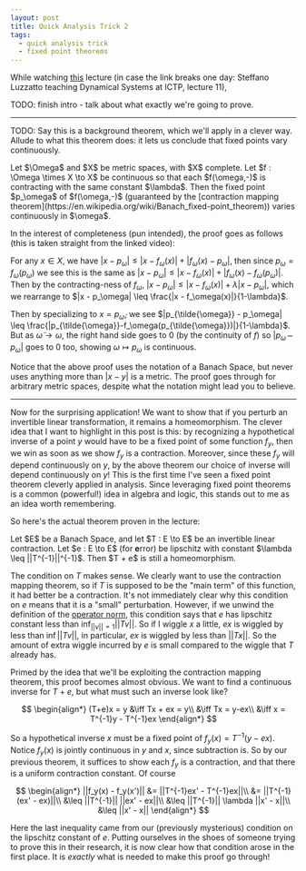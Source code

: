 ```yaml
---
layout: post
title: Quick Analysis Trick 2
tags:
  - quick analysis trick
  - fixed point theorems
---
```


While watching [this](https://www.youtube.com/watch?v=dpBb55MtbPs&list=PLLq_gUfXAnkmC-VWIJ_HW8cdOZLEtHfXJ&index=11)
lecture (in case the link breaks one day: Steffano Luzzatto teaching Dynamical Systems at ICTP, lecture 11),

TODO: finish intro - talk about what exactly we're going to prove.

---

TODO: Say this is a background theorem, which we'll apply in a clever way. 
Allude to what this theorem does: it lets us conclude that 
fixed points vary continuously.

<div class="boxed" markdown=1>
  Let $\Omega$ and $X$ be metric spaces, with $X$ complete. 
  Let $f : \Omega \times X \to X$ be continuous so that each $f(\omega,-)$ 
  is contracting with the same constant $\lambda$. Then the fixed point
  $p_\omega$ of $f(\omega,-)$ (guaranteed by the 
  [contraction mapping theorem](https://en.wikipedia.org/wiki/Banach_fixed-point_theorem))
  varies continuously in $\omega$.
</div>

In the interest of completeness (pun intended), the proof goes as follows
(this is taken straight from the linked video):

For any $x \in X$, we have 
$|x - p_\omega| \leq |x - f_\omega(x)| + |f_\omega(x) - p_\omega|$,
then since $p_\omega = f_\omega(p_\omega)$ we see this is the same as
$|x - p_\omega| \leq |x - f_\omega(x)| + |f_\omega(x) - f_\omega(p_\omega)|$.
Then by the contracting-ness of $f_\omega$, 
$|x - p_\omega| \leq |x - f_\omega(x)| + \lambda|x - p_\omega|$,
which we rearrange to $|x - p_\omega| \leq \frac{|x - f_\omega(x)|}{1-\lambda}$.

Then by specializing to $x = p_{\tilde{\omega}}$, we see
$|p_{\tilde{\omega}} - p_\omega| \leq \frac{|p_{\tilde{\omega}}-f_\omega(p_{\tilde{\omega}})|}{1-\lambda}$.
But as $\tilde{\omega} \to \omega$, the right hand side goes to $0$ 
(by the continuity of $f$) so $|p_{\tilde{\omega}} - p_\omega|$ goes to $0$ too,
showing $\omega \mapsto p_\omega$ is continuous.

Notice that the above proof uses the notation of a Banach Space, but never uses
anything more than $|x-y|$ is a metric. The proof goes through for arbitrary
metric spaces, despite what the notation might lead you to believe.

---

Now for the surprising application! We want to show that if you perturb an
invertible linear transformation, it remains a homeomorphism. The clever idea
that I want to highlight in this post is this: by recognizing a hypothetical
inverse of a point $y$ would have to be a fixed point of some function $f_y$,
then we win as soon as we show $f_y$ is a contraction. Moreover, since these
$f_y$ will depend continuously on $y$, by the above theorem our choice of 
inverse will depend continuously on $y$! This is the first time I've seen a 
fixed point theorem cleverly applied in analysis. Since leveraging fixed 
point theorems is a common (powerful!) idea in algebra and logic, this stands 
out to me as an idea worth remembering.

So here's the actual theorem proven in the lecture:

<div class="boxed" markdown=1>
  Let $E$ be a Banach Space, and let $T : E \to E$ be an 
  invertible linear contraction. Let $e : E \to E$ (for <b>e</b>rror)
  be lipschitz with constant $\lambda \leq ||T^{-1}||^{-1}$. Then 
  $T + e$ is still a homeomorphism.
</div>

The condition on $T$ makes sense. We clearly want to use the contraction 
mapping theorem, so if $T$ is supposed to be the "main term" of this function,
it had better be a contraction. It's not immediately clear why this condition
on $e$ means that it is a "small" perturbation. However, if we unwind the
definition of the [operator norm](https://en.wikipedia.org/wiki/Operator_norm),
this condition says that $e$ has lipschitz constant less than 
$\inf_{||v||=1} ||Tv||$. So if I wiggle $x$ a little, $ex$ is wiggled by 
less than $\inf ||Tv||$, in particular, $ex$ is wiggled by less than $||Tx||$.
So the amount of extra wiggle incurred by $e$ is small compared to the wiggle
that $T$ already has.

Primed by the idea that we'll be exploiting the contraction mapping theorem, 
this proof becomes almost obvious. We want to find a continuous inverse for
$T+e$, but what must such an inverse look like? 

$$
\begin{align*}
(T+e)x = y 
&\iff Tx + ex = y\\
&\iff Tx = y-ex\\
&\iff x = T^{-1}y - T^{-1}ex
\end{align*}
$$

So a hypothetical inverse $x$ must be a fixed point of $f_y(x) = T^{-1}(y-ex)$.
Notice $f_y(x)$ is jointly continuous in $y$ and $x$, since subtraction is. 
So by our previous theorem, it suffices to show each $f_y$ is a contraction,
and that there is a uniform contraction constant. Of course

$$
\begin{align*}
||f_y(x) - f_y(x')|| 
&= ||T^{-1}ex' - T^{-1}ex||\\
&= ||T^{-1}(ex' - ex)||\\
&\leq ||T^{-1}|| ||ex' - ex||\\
&\leq ||T^{-1}|| \lambda ||x' - x||\\
&\leq ||x' - x||
\end{align*}
$$

Here the last inequality came from our (previously mysterious) condition on
the lipschitz constant of $e$. Putting ourselves in the shoes of someone trying
to prove this in their research, it is now clear how that condition arose
in the first place. It is _exactly_ what is needed to make this proof go 
through!

